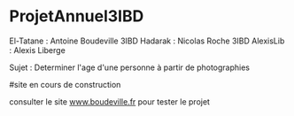 # ProjetAnnuel3IBD
El-Tatane : Antoine Boudeville 3IBD
Hadarak : Nicolas Roche 3IBD
AlexisLib : Alexis Liberge

Sujet : Determiner l'age d'une personne à partir de photographies

#site en cours de construction

consulter le site www.boudeville.fr pour tester le projet

